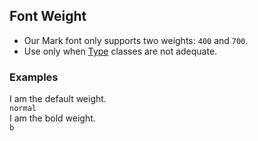 ## Font Weight

* Our Mark font only supports two weights: `400` and `700`.
* Use only when [Type](https://thumbprint.design/api/components/tp-ui-element-type) classes are not adequate.

### Examples

<div class="pa3 ba b-gray-300 mb4">
    <div class="grid">
        <div class="col-6">
            <div>
                <div class="normal">I am the default weight.</div>
                <code class="mt1 clipboard">normal</code>
            </div>
        </div>
        <div class="col-6">
            <div>
                <div class="b">I am the bold weight.</div>
                <code class="mt1 clipboard">b</code>
            </div>
        </div>
    </div>
</div>
